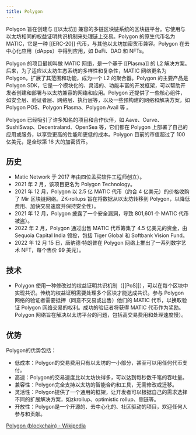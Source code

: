 ```yaml
---
title: Polygon
---
```


Polygon 旨在创建与 [[以太坊]] 兼容的多链区块链系统的区块链平台。它使用与以太坊相同的权益证明共识机制来处理链上交易。Polygon 的原生代币名为 MATIC，它是一种 [[ERC-20]] 代币，与其他以太坊加密货币兼容。Polygon 在去中心化应用（dApps）中得到应用，如 DeFi、DAO 和 NFTs。

Polygon 的项目最初叫做 MATIC 网络，是一个基于 [[Plasma]] 的 L2 解决方案。后来，为了适应以太坊生态系统的多样性和复杂性，MATIC 网络更名为 Polygon，扩展了其范围和功能，成为一个 L2 的聚合器。Polygon 的主要产品是 Polygon SDK，它是一个模块化的、灵活的、功能丰富的开发框架，可以帮助开发者创建和部署与以太坊兼容的网络和应用。Polygon 还提供了一些核心组件，如安全层、验证者层、网络层、执行层等，以及一些预构建的网络和解决方案，如 Polygon POS、Polygon Plasma、Polygon Avail 等 。

Polygon 已经吸引了许多知名的项目和合作伙伴，如 Aave、Curve、SushiSwap、Decentraland、OpenSea 等，它们都在 Polygon 上部署了自己的应用或服务，以享受更高的性能和更低的成本。Polygon 目前的市值超过了 100 亿美元，是全球第 16 大的加密货币。

## 历史

- Matic Network 于 2017 年由四位孟买软件工程师创立）。
- 2021 年 2 月，该项目更名为 Polygon Technology。
- 2021 年 12 月，Polygon 以 2.5 亿 MATIC 代币（约合 4 亿美元）的价格收购了 Mir 区块链网络。ZK-rollups 旨在将数据从以太坊转移到 Polygon，以降低费用、加快交易速度并保持安全性）。
- 2021 年 12 月，Polygon 披露了一个安全漏洞，导致 801,601 个 MATIC 代币被盗）。
- 2022 年 2 月，Polygon 通过出售 MATIC 代币筹集了 4.5 亿美元的资金，由 Sequoia Capital India 领投，包括 Tiger Global 和 Softbank Vision Fund。
- 2022 年 12 月 15 日，唐纳德·特朗普在 Polygon 网络上推出了一系列数字艺术 NFT，每个售价 99 美元）。

## 技术

- Polygon 使用一种修改过的权益证明共识机制（[[PoS]]），可以在每个区块中实现共识。传统的权益证明需要处理多个区块才能达成共识。参与 Polygon 网络的验证者需要抵押（同意不交易或出售）他们的 MATIC 代币，以换取验证 Polygon 网络交易的权利。成功的验证者将获得 MATIC 代币作为奖励。Polygon 网络旨在解决以太坊平台的问题，包括高交易费用和处理速度慢）。

## 优势

Polygon的优势包括：

- 低成本：Polygon的交易费用只有以太坊的一小部分，甚至可以用任何代币支付。
- 高速：Polygon的交易速度比以太坊快得多，可以达到每秒数千笔的吞吐量。
- 兼容性：Polygon完全支持以太坊的智能合约和工具，无需修改或迁移。
- 灵活性：Polygon提供了一个通用的框架，让开发者可以根据自己的需求选择不同的扩展解决方案，如zkrollup、optimistic rollup、侧链等。
- 开放性：Polygon是一个开源的、去中心化的、社区驱动的项目，欢迎任何人参与和贡献。

[Polygon (blockchain) - Wikipedia](https://en.wikipedia.org/wiki/Polygon_(blockchain))
